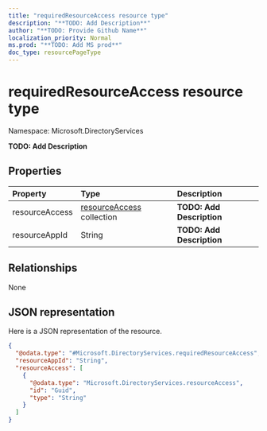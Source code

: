 ```yaml
---
title: "requiredResourceAccess resource type"
description: "**TODO: Add Description**"
author: "**TODO: Provide Github Name**"
localization_priority: Normal
ms.prod: "**TODO: Add MS prod**"
doc_type: resourcePageType
---
```


# requiredResourceAccess resource type


Namespace: Microsoft.DirectoryServices

**TODO: Add Description**

## Properties
|Property|Type|Description|
|:---|:---|:---|
|resourceAccess|[resourceAccess](../resources/microsoft.directoryservices-resourceaccess.md) collection|**TODO: Add Description**|
|resourceAppId|String|**TODO: Add Description**|

## Relationships
None

## JSON representation
Here is a JSON representation of the resource.
<!-- {
  "blockType": "resource",
  "@odata.type": "Microsoft.DirectoryServices.requiredResourceAccess"
}
-->
``` json
{
  "@odata.type": "#Microsoft.DirectoryServices.requiredResourceAccess",
  "resourceAppId": "String",
  "resourceAccess": [
    {
      "@odata.type": "Microsoft.DirectoryServices.resourceAccess",
      "id": "Guid",
      "type": "String"
    }
  ]
}
```

